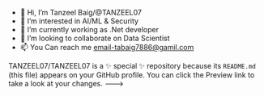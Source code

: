 - 👋 Hi, I’m Tanzeel Baig/@TANZEEL07
- 👀 I’m interested in AI/ML & Security 
- 🌱 I’m currently working as .Net developer
- 💞️ I’m looking to collaborate on Data Scientist
- 📫 You Can reach me email-tabaig7886@gamil.com

TANZEEL07/TANZEEL07 is a ✨ special ✨ repository because its `README.md` (this file) appears on your GitHub profile.
You can click the Preview link to take a look at your changes.
--->
